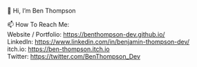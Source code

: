 👋 Hi, I’m Ben Thompson  

📫 How To Reach Me:  
Website / Portfolio: https://benthompson-dev.github.io/  
LinkedIn: https://www.linkedin.com/in/benjamin-thompson-dev/  
itch.io: https://ben-thompson.itch.io  
Twitter: https://twitter.com/BenThompson_Dev

<!---
BenThompson-Dev/BenThompson-Dev is a ✨ special ✨ repository because its `README.md` (this file) appears on your GitHub profile.
You can click the Preview link to take a look at your changes.
--->
